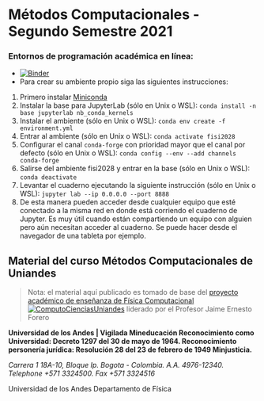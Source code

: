 # Métodos Computacionales - Segundo Semestre 2021

### Entornos de programación académica en línea:
* [![Binder](https://mybinder.org/badge_logo.svg)](https://mybinder.org/v2/gh/jpmallarino/FISI2028-202120/main?urlpath=lab/tree/ipynb)
* Para crear su ambiente propio siga las siguientes instrucciones:
1. Primero instalar [Miniconda](https://docs.conda.io/en/latest/miniconda.html)
2. Instalar la base para JupyterLab (sólo en Unix o WSL): `conda install -n base jupyterlab nb_conda_kernels`
3. Instalar el ambiente (sólo en Unix o WSL): `conda env create -f environment.yml`
4. Entrar al ambiente (sólo en Unix o WSL): `conda activate fisi2028`
4. Configurar el canal `conda-forge` con prioridad mayor que el canal por defecto (sólo en Unix o WSL): `conda config --env --add channels conda-forge`
5. Salirse del ambiente fisi2028 y entrar en la base (sólo en Unix o WSL): `conda deactivate`
6. Levantar el cuaderno ejecutando la siguiente instrucción (sólo en Unix o WSL): `jupyter lab --ip 0.0.0.0 --port 8888`
7. De esta manera pueden acceder desde cualquier equipo que esté conectado a la misma red en donde está corriendo el cuaderno de Jupyter. Es muy útil cuando están compartiendo un equipo con alguien pero aún necesitan acceder al cuaderno. Se puede hacer desde el navegador de una tableta por ejemplo.

## Material del curso Métodos Computacionales de Uniandes

> Nota: el material aquí publicado es tomado de base del [proyecto académico de enseñanza de Física Computacional ![ComputoCienciasUniandes](imagenes/GitHub-Mark-32px.png)](http://computocienciasuniandes.github.io/) liderado por el Profesor Jaime Ernesto Forero

**Universidad de los Andes | Vigilada Mineducación
Reconocimiento como Universidad: Decreto 1297 del 30 de mayo de 1964.
Reconocimiento personería jurídica: Resolución 28 del 23 de febrero de 1949 Minjusticia.**

*Carrera 1 18A-10, Bloque Ip. Bogota - Colombia. A.A. 4976-12340.*   
*Telephone +571 3324500.*
*Fax +571 3324516*

Universidad de los Andes
Departamento de Física
